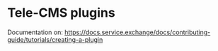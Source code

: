# Tele-CMS plugins

Documentation on:  <https://docs.service.exchange/docs/contributing-guide/tutorials/creating-a-plugin>
